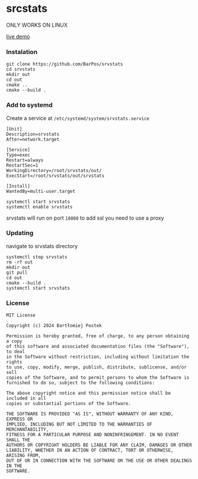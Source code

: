 # srcstats
ONLY WORKS ON LINUX

[live demo](https://srvstats.barpos.net/)

### Instalation
```
git clone https://github.com/BarPos/srvstats
cd srvstats
mkdir out
cd out
cmake ..
cmake --build .
```

### Add to systemd
Create a service at `/etc/systemd/system/srvstats.service`
```
[Unit]
Description=srvstats
After=network.target

[Service]
Type=exec
Restart=always
RestartSec=1
WorkingDirectory=/root/srvstats/out/
ExecStart=/root/srvstats/out/srvstats

[Install]
WantedBy=multi-user.target
```
```
systemctl start srvstats
systemctl enable srvstats
```
srvstats will run on port `18080`
to add ssl you need to use a proxy

### Updating
navigate to srvstats directory
```
systemctl stop srvstats
rm -rf out
mkdir out
git pull
cd out
cmake --build .
systemctl start srvstats
```

### License
```
MIT License

Copyright (c) 2024 Bartłomiej Postek

Permission is hereby granted, free of charge, to any person obtaining a copy
of this software and associated documentation files (the "Software"), to deal
in the Software without restriction, including without limitation the rights
to use, copy, modify, merge, publish, distribute, sublicense, and/or sell
copies of the Software, and to permit persons to whom the Software is
furnished to do so, subject to the following conditions:

The above copyright notice and this permission notice shall be included in all
copies or substantial portions of the Software.

THE SOFTWARE IS PROVIDED "AS IS", WITHOUT WARRANTY OF ANY KIND, EXPRESS OR
IMPLIED, INCLUDING BUT NOT LIMITED TO THE WARRANTIES OF MERCHANTABILITY,
FITNESS FOR A PARTICULAR PURPOSE AND NONINFRINGEMENT. IN NO EVENT SHALL THE
AUTHORS OR COPYRIGHT HOLDERS BE LIABLE FOR ANY CLAIM, DAMAGES OR OTHER
LIABILITY, WHETHER IN AN ACTION OF CONTRACT, TORT OR OTHERWISE, ARISING FROM,
OUT OF OR IN CONNECTION WITH THE SOFTWARE OR THE USE OR OTHER DEALINGS IN THE
SOFTWARE.
```
